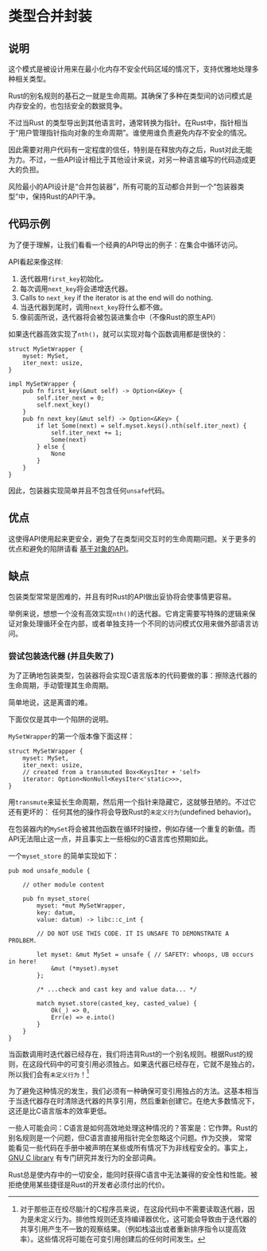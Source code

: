 # 类型合并封装

## 说明

这个模式是被设计用来在最小化内存不安全代码区域的情况下，支持优雅地处理多种相关类型。

Rust的别名规则的基石之一就是生命周期。其确保了多种在类型间的访问模式是内存安全的，也包括安全的数据竞争。

不过当Rust 的类型导出到其他语言时，通常转换为指针。在Rust中，指针相当于“用户管理指针指向对象的生命周期”。谁使用谁负责避免内存不安全的情况。

因此需要对用户代码有一定程度的信任，特别是在释放内存之后，Rust对此无能为力。不过，一些API设计相比于其他设计来说，对另一种语言编写的代码造成更大的负担。

风险最小的API设计是“合并包装器”，所有可能的互动都合并到一个“包装器类型”中，保持Rust的API干净。

## 代码示例

为了便于理解，让我们看看一个经典的API导出的例子：在集合中循环访问。

API看起来像这样:

1. 迭代器用`first_key`初始化。
2. 每次调用`next_key`将会递增迭代器。
3. Calls to `next_key` if the iterator is at the end will do nothing.
4. 当迭代器到尾时，调用`next_key`将什么都不做。
5. 像前面所说，迭代器将会被包装进集合中（不像Rust的原生API）

如果迭代器高效实现了`nth()`，就可以实现对每个函数调用都是很快的：

```rust,ignore
struct MySetWrapper {
    myset: MySet,
    iter_next: usize,
}

impl MySetWrapper {
    pub fn first_key(&mut self) -> Option<&Key> {
        self.iter_next = 0;
        self.next_key()
    }
    pub fn next_key(&mut self) -> Option<&Key> {
        if let Some(next) = self.myset.keys().nth(self.iter_next) {
            self.iter_next += 1;
            Some(next)
        } else {
            None
        }
    }
}
```

因此，包装器实现简单并且不包含任何`unsafe`代码。

## 优点

这使得API使用起来更安全，避免了在类型间交互时的生命周期问题。关于更多的优点和避免的陷阱请看 [基于对象的API](ffi-export.md)。

## 缺点

包装类型常常是困难的，并且有时Rust的API做出妥协将会使事情更容易。

举例来说，想想一个没有高效实现`nth()`的迭代器。它肯定需要写特殊的逻辑来保证对象处理循环全在内部，或者单独支持一个不同的访问模式仅用来做外部语言访问。

### 尝试包装迭代器 (并且失败了)

为了正确地包装类型，包装器将会实现C语言版本的代码要做的事：擦除迭代器的生命周期，手动管理其生命周期。

简单地说，这是离谱的难。

下面仅仅是其中一个陷阱的说明。

`MySetWrapper`的第一个版本像下面这样：

```rust,ignore
struct MySetWrapper {
    myset: MySet,
    iter_next: usize,
    // created from a transmuted Box<KeysIter + 'self>
    iterator: Option<NonNull<KeysIter<'static>>>,
}
```

用`transmute`来延长生命周期，然后用一个指针来隐藏它，这就够丑陋的。不过它还有更坏的：
任何其他的操作将会导致Rust的`未定义行为`(undefined behavior)。

在包装器内的`MySet`将会被其他函数在循环时操控，例如存储一个重复的新值。而API无法阻止这一点，并且事实上一些相似的C语言库也预期如此。

一个`myset_store` 的简单实现如下：

```rust,ignore
pub mod unsafe_module {

    // other module content

    pub fn myset_store(
        myset: *mut MySetWrapper,
        key: datum,
        value: datum) -> libc::c_int {

        // DO NOT USE THIS CODE. IT IS UNSAFE TO DEMONSTRATE A PROLBEM.

        let myset: &mut MySet = unsafe { // SAFETY: whoops, UB occurs in here!
            &mut (*myset).myset
        };

        /* ...check and cast key and value data... */

        match myset.store(casted_key, casted_value) {
            Ok(_) => 0,
            Err(e) => e.into()
        }
    }
}
```

当函数调用时迭代器已经存在，我们将违背Rust的一个别名规则。根据Rust的规则，在这段代码中的可变引用必须独占。如果迭代器已经存在，它就不是独占的，所以我们会有`未定义行为`！[^1]

为了避免这种情况的发生，我们必须有一种确保可变引用独占的方法。这基本相当于当迭代器存在时清除迭代器的共享引用，然后重新创建它。在绝大多数情况下，这还是比C语言版本的效率更低。

一些人可能会问：C语言是如何高效地处理这种情况的？答案是：它作弊。Rust的别名规则是一个问题，但C语言直接用指针完全忽略这个问题。作为交换，
常常能看见一些代码在手册中被声明在某些或所有情况下为非线程安全的。事实上，[GNU C library](https://manpages.debian.org/buster/manpages/attributes.7.en.html)
有专门研究并发行为的全部词典。

Rust总是使内存中的一切安全，能同时获得C语言中无法兼得的安全性和性能。被拒绝使用某些捷径是Rust的开发者必须付出的代价。

[^1]: 对于那些正在绞尽脑汁的C程序员来说，在这段代码中不需要读取迭代器，因为是未定义行为。排他性规则还支持编译器优化，这可能会导致由于迭代器的共享引用产生不一致的观察结果。（例如栈溢出或者重新排序指令以提高效率）。这些情况将可能在可变引用创建后的任何时间发生。
